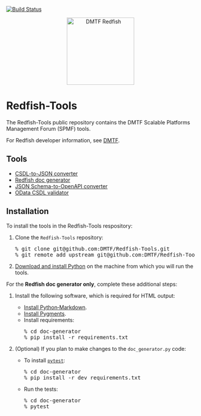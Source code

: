 [![Build Status](https://travis-ci.com/DMTF/Redfish-Tools.svg?branch=master)](https://travis-ci.com/github/DMTF/Redfish-Tools)
<p align="center">
  <img src="http://redfish.dmtf.org/sites/all/themes/dmtf2015/images/dmtf-redfish-logo.png" alt="DMTF Redfish" width=180>

# Redfish-Tools

The Redfish-Tools public repository contains the DMTF Scalable Platforms Management Forum (SPMF) tools.

For Redfish developer information, see [DMTF](https://redfish.dmtf.org/ "https://redfish.dmtf.org/").

## Tools

* [CSDL-to-JSON converter](csdl-to-json-convertor/README.md "csdl-to-json-convertor/README.md")
* [Redfish doc generator](doc-generator/README.md "doc-generator/README.md")
* [JSON Schema-to-OpenAPI converter](json-to-openapi-converter/README.md "json-to-openapi-converter/README.md")
* [OData CSDL validator](odata-csdl-validator/README.md "odata-csdl-validator/README.md")

## Installation

To install the tools in the Redfish-Tools respository:

<ol>
   <li>
      <p>Clone the <code>Redfish-Tools</code> repository:</p>
      <pre lang="bash">% git clone git@github.com:DMTF/Redfish-Tools.git
% git remote add upstream git@github.com:DMTF/Redfish-Tools.git</pre>
   </li>
   <li>
      <p><a href="https://www.python.org/downloads/" title="https://www.python.org/downloads/">Download and install Python</a> on the machine from which you will run the tools.</p>
   </li>
</ol>

For the **Redfish doc generator only**, complete these additional steps:

<ol>
   <li>
      <p>Install the following software, which is required for HTML output:</p>
      <ul>
         <li><a href="https://python-markdown.github.io/install/" title="https://python-markdown.github.io/install/">Install Python&#8209;Markdown</a>.</li>
         <li><a href="http://pygments.org/" title="http://pygments.org/">Install Pygments</a>.</li>
         <li>Install requirements:
            <pre lang="bash">% cd doc-generator
% pip install -r requirements.txt</pre>
         </li>
      </ul>
   </li>
   <li>
      <p>(Optional) If you plan to make changes to the <code>doc_generator.py</code> code:</p>
      <ul>
         <li>To install <a href="https://docs.pytest.org/en/latest/getting-started.html" title="https://docs.pytest.org/en/latest/getting-started.html"><code>pytest</code></a>:
            <pre lang="bash">% cd doc-generator
% pip install -r dev_requirements.txt</pre>
         </li>
         <li>Run the tests:
            <pre lang="bash">% cd doc-generator
% pytest</pre>
         </li>
      </ul>
   </li>
</ol>
